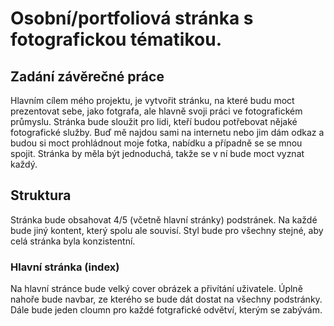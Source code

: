 # Osobní/portfoliová stránka s fotografickou tématikou.

## Zadání závěrečné práce
Hlavním cílem mého projektu, je vytvořit stránku, na které budu moct prezentovat sebe, jako fotgrafa, ale hlavně svoji práci ve fotografickém průmyslu. Stránka bude sloužit pro lidi, kteří budou potřebovat nějaké fotografické služby. Buď mě najdou sami na internetu nebo jim dám odkaz a budou si moct prohládnout moje fotka, nabídku a případně se se mnou spojit. Stránka by měla být jednoduchá, takže se v ní bude moct vyznat každý.

## Struktura
Stránka bude obsahovat 4/5 (včetně hlavní stránky) podstránek. Na každé bude jiný kontent, který spolu ale souvisí. Styl bude pro všechny stejné, aby celá stránka byla konzistentní.

### Hlavní stránka (index)
Na hlavní stránce bude velký cover obrázek a přivítání uživatele. Úplně nahoře bude navbar, ze kterého se bude dát dostat na všechny podstránky. Dále bude jeden cloumn pro každé fotgrafické odvětví, kterým se zabývám.
